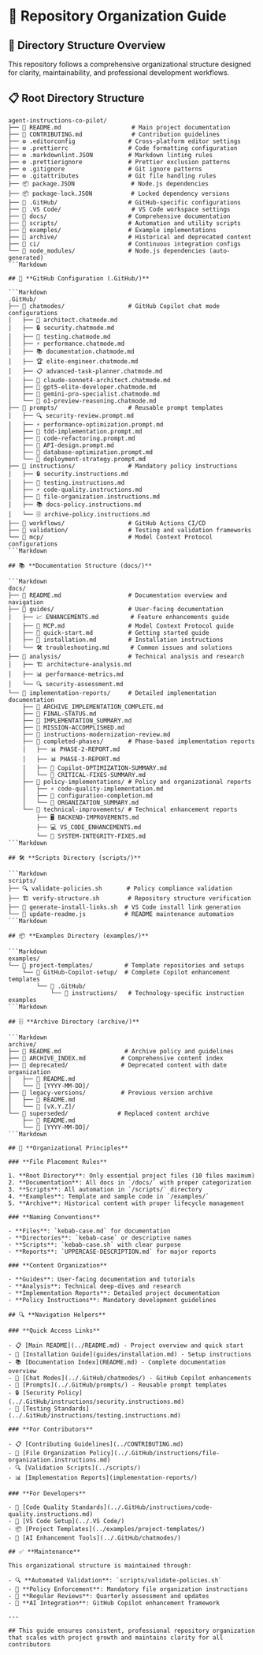 # 📁 Repository Organization Guide

## 🎯 **Directory Structure Overview**

This repository follows a comprehensive organizational structure designed for
clarity, maintainability, and professional development workflows.

## 📋 **Root Directory Structure**

```text
agent-instructions-co-pilot/
├── 📄 README.md                    # Main project documentation
├── 📄 CONTRIBUTING.md              # Contribution guidelines
├── ⚙️ .editorconfig               # Cross-platform editor settings
├── ⚙️ .prettierrc                 # Code formatting configuration
├── ⚙️ .markdownlint.JSON          # Markdown linting rules
├── ⚙️ .prettierignore             # Prettier exclusion patterns
├── ⚙️ .gitignore                  # Git ignore patterns
├── ⚙️ .gitattributes              # Git file handling rules
├── 📦 package.JSON                # Node.js dependencies
├── 📦 package-lock.JSON           # Locked dependency versions
├── 📁 .GitHub/                    # GitHub-specific configurations
├── 📁 .VS Code/                    # VS Code workspace settings
├── 📁 docs/                       # Comprehensive documentation
├── 📁 scripts/                    # Automation and utility scripts
├── 📁 examples/                   # Example implementations
├── 📁 archive/                    # Historical and deprecated content
├── 📁 ci/                         # Continuous integration configs
└── 📁 node_modules/               # Node.js dependencies (auto-generated)
```Markdown

## 🔧 **GitHub Configuration (.GitHub/)**

```Markdown
.GitHub/
├── 📁 chatmodes/                  # GitHub Copilot chat mode configurations
│   ├── 🎯 architect.chatmode.md
│   ├── 🔒 security.chatmode.md
│   ├── 🧪 testing.chatmode.md
│   ├── ⚡ performance.chatmode.md
│   ├── 📚 documentation.chatmode.md
│   ├── 🏆 elite-engineer.chatmode.md
│   ├── 📋 advanced-task-planner.chatmode.md
│   ├── 🤖 claude-sonnet4-architect.chatmode.md
│   ├── 🤖 gpt5-elite-developer.chatmode.md
│   ├── 🤖 gemini-pro-specialist.chatmode.md
│   └── 🧠 o1-preview-reasoning.chatmode.md
├── 📁 prompts/                    # Reusable prompt templates
│   ├── 🔍 security-review.prompt.md
│   ├── ⚡ performance-optimization.prompt.md
│   ├── 🧪 tdd-implementation.prompt.md
│   ├── 🔄 code-refactoring.prompt.md
│   ├── 🎨 API-design.prompt.md
│   ├── 💾 database-optimization.prompt.md
│   └── 🚀 deployment-strategy.prompt.md
├── 📁 instructions/               # Mandatory policy instructions
│   ├── 🔒 security.instructions.md
│   ├── 🧪 testing.instructions.md
│   ├── ⚡ code-quality.instructions.md
│   ├── 📁 file-organization.instructions.md
│   ├── 📚 docs-policy.instructions.md
│   └── 🗄️ archive-policy.instructions.md
├── 📁 workflows/                  # GitHub Actions CI/CD
├── 📁 validation/                 # Testing and validation frameworks
└── 📁 mcp/                        # Model Context Protocol configurations
```Markdown

## 📚 **Documentation Structure (docs/)**

```Markdown
docs/
├── 📄 README.md                   # Documentation overview and navigation
├── 📁 guides/                     # User-facing documentation
│   ├── 📈 ENHANCEMENTS.md         # Feature enhancements guide
│   ├── 🔗 MCP.md                  # Model Context Protocol guide
│   ├── 🚀 quick-start.md          # Getting started guide
│   ├── 🔧 installation.md         # Installation instructions
│   └── 🛠️ troubleshooting.md      # Common issues and solutions
├── 📁 analysis/                   # Technical analysis and research
│   ├── 🏗️ architecture-analysis.md
│   ├── 📊 performance-metrics.md
│   └── 🔍 security-assessment.md
└── 📁 implementation-reports/     # Detailed implementation documentation
    ├── 📄 ARCHIVE_IMPLEMENTATION_COMPLETE.md
    ├── 📄 FINAL-STATUS.md
    ├── 📄 IMPLEMENTATION_SUMMARY.md
    ├── 📄 MISSION-ACCOMPLISHED.md
    ├── 📄 instructions-modernization-review.md
    ├── 📁 completed-phases/       # Phase-based implementation reports
    │   ├── 📊 PHASE-2-REPORT.md
    │   ├── 📊 PHASE-3-REPORT.md
    │   ├── 🎯 Copilot-OPTIMIZATION-SUMMARY.md
    │   └── 🔧 CRITICAL-FIXES-SUMMARY.md
    ├── 📁 policy-implementations/ # Policy and organizational reports
    │   ├── ⚡ code-quality-implementation.md
    │   ├── 🔧 configuration-completion.md
    │   └── 📁 ORGANIZATION_SUMMARY.md
    └── 📁 technical-improvements/ # Technical enhancement reports
        ├── 🖥️ BACKEND-IMPROVEMENTS.md
        ├── 💻 VS_CODE_ENHANCEMENTS.md
        └── 🔧 SYSTEM-INTEGRITY-FIXES.md
```Markdown

## 🛠️ **Scripts Directory (scripts/)**

```Markdown
scripts/
├── 🔍 validate-policies.sh       # Policy compliance validation
├── 🏗️ verify-structure.sh        # Repository structure verification
├── 🔗 generate-install-links.sh  # VS Code install link generation
└── 📝 update-readme.js           # README maintenance automation
```Markdown

## 📦 **Examples Directory (examples/)**

```Markdown
examples/
└── 📁 project-templates/         # Template repositories and setups
    └── 📁 GitHub-Copilot-setup/  # Complete Copilot enhancement templates
        └── 📁 .GitHub/
            └── 📁 instructions/   # Technology-specific instruction examples
```Markdown

## 🗄️ **Archive Directory (archive/)**

```Markdown
archive/
├── 📄 README.md                  # Archive policy and guidelines
├── 📄 ARCHIVE_INDEX.md          # Comprehensive content index
├── 📁 deprecated/               # Deprecated content with date organization
│   ├── 📄 README.md
│   └── 📁 [YYYY-MM-DD]/
├── 📁 legacy-versions/          # Previous version archive
│   ├── 📄 README.md
│   └── 📁 [vX.Y.Z]/
└── 📁 superseded/              # Replaced content archive
    ├── 📄 README.md
    └── 📁 [YYYY-MM-DD]/
```Markdown

## 🎯 **Organizational Principles**

### **File Placement Rules**

1. **Root Directory**: Only essential project files (10 files maximum)
2. **Documentation**: All docs in `/docs/` with proper categorization
3. **Scripts**: All automation in `/scripts/` directory
4. **Examples**: Template and sample code in `/examples/`
5. **Archive**: Historical content with proper lifecycle management

### **Naming Conventions**

- **Files**: `kebab-case.md` for documentation
- **Directories**: `kebab-case` or descriptive names
- **Scripts**: `kebab-case.sh` with clear purpose
- **Reports**: `UPPERCASE-DESCRIPTION.md` for major reports

### **Content Organization**

- **Guides**: User-facing documentation and tutorials
- **Analysis**: Technical deep-dives and research
- **Implementation Reports**: Detailed project documentation
- **Policy Instructions**: Mandatory development guidelines

## 🔍 **Navigation Helpers**

### **Quick Access Links**

- 📋 [Main README](../README.md) - Project overview and quick start
- 🔧 [Installation Guide](guides/installation.md) - Setup instructions
- 📚 [Documentation Index](README.md) - Complete documentation overview
- 🎯 [Chat Modes](../.GitHub/chatmodes/) - GitHub Copilot enhancements
- 📝 [Prompts](../.GitHub/prompts/) - Reusable prompt templates
- 🔒 [Security Policy](../.GitHub/instructions/security.instructions.md)
- 🧪 [Testing Standards](../.GitHub/instructions/testing.instructions.md)

### **For Contributors**

- 📋 [Contributing Guidelines](../CONTRIBUTING.md)
- 📁 [File Organization Policy](../.GitHub/instructions/file-organization.instructions.md)
- 🔍 [Validation Scripts](../scripts/)
- 📊 [Implementation Reports](implementation-reports/)

### **For Developers**

- 🎨 [Code Quality Standards](../.GitHub/instructions/code-quality.instructions.md)
- 🔧 [VS Code Setup](../.VS Code/)
- 📦 [Project Templates](../examples/project-templates/)
- 🤖 [AI Enhancement Tools](../.GitHub/chatmodes/)

## ✅ **Maintenance**

This organizational structure is maintained through:

- 🔍 **Automated Validation**: `scripts/validate-policies.sh`
- 📝 **Policy Enforcement**: Mandatory file organization instructions
- 🔄 **Regular Reviews**: Quarterly assessment and updates
- 🤖 **AI Integration**: GitHub Copilot enhancement framework

---

## This guide ensures consistent, professional repository organization that scales with project growth and maintains clarity for all contributors
